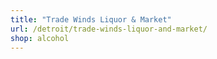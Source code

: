 ```yaml
---
title: "Trade Winds Liquor & Market"
url: /detroit/trade-winds-liquor-and-market/
shop: alcohol
---
```

